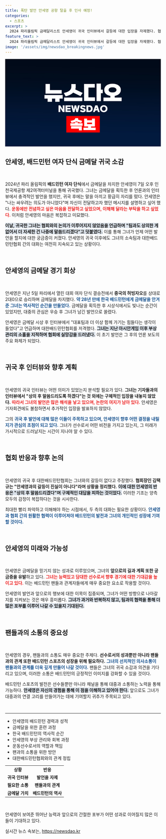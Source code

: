 ```yaml
---
title: 폭탄 발언 안세영 공항 탈출 후 인사 예정!
categories:
  - 스포츠
excerpt: >
  2024 파리올림픽 금메달리스트 안세영이 귀국 인터뷰에서 갈등에 대한 입장을 자제했다. 협회와의 문제로 여전히 혼란 속에 있는 그녀의 향후 발언에 관심이 집중된다.
feature_text: >
  2024 파리올림픽 금메달리스트 안세영이 귀국 인터뷰에서 갈등에 대한 입장을 자제했다. 협회와의 문제로 여전히 혼란 속에 있는 그녀의 향후 발언에 관심이 집중된다.
image: '/assets/img/newsdao_breakingnews.jpg'
---
```


<p><img src="/assets/img/newsdao_breakingnews.jpg" alt="implanttips 속보" /></p>

<h2 data-ke-size="size26">안세영, 배드민턴 여자 단식 금메달 귀국 소감</h2>

<p data-ke-size="size16">&nbsp;</p>

<p>2024년 파리 올림픽의 <b>배드민턴 여자 단식</b>에서 금메달을 차지한 안세영이 7일 오후 인천국제공항 제2여객터미널을 통해 귀국했다. 그녀는 금메달을 획득한 후 언론과의 인터뷰에서 충격적인 발언을 했지만, 귀국 후에는 말을 아끼고 황급히 자리를 떴다. 안세영은 "나는 싸우려는 의도가 아니었다"며 자신이 전달하고자 했던 메시지를 설명하고 싶어 했다. <b><span style="color: #ee2323;">운동에만 전념하고 싶은 마음을 전달하고 싶었으며, 이해해 달라는 부탁을 하고 싶었다.</span></b> 이처럼 안세영의 마음은 복잡하고 미묘했다.</p>

<p><b><span style="background-color: #21538527;">이날, 귀국한 그녀는 협회와의 논의가 이루어지지 않았음을 언급하며 "팀과도 상의한 게 없어서 더 자세한 건 나중에 말씀드리겠다"고 덧붙였다.</span></b> 이를 통해 그녀가 언제 어떤 발언을 할지에 대한 궁금증이 커졌다. 안세영의 귀국 이후에도 그녀의 소속팀과 대한배드민턴협회 간의 대화는 여전히 지속되고 있는 상황이다.</p>

<p data-ke-size="size16">&nbsp;</p>

<h2 data-ke-size="size26">안세영의 금메달 경기 회상</h2>

<p data-ke-size="size16">&nbsp;</p>

<p>안세영은 지난 5일 파리에서 열린 대회 여자 단식 결승전에서 <b>중국의 허빙자오</b>를 상대로 2대0으로 승리하며 금메달을 차지했다. <b><span style="color: #1a5490;">약 28년 만에 한국 배드민턴에게 금메달을 안겨 준 그녀는 역사적인 순간을 만들었다.</span></b> 금메달을 획득한 후 시상식에서도 빛나는 순간이 있었지만, 대중의 관심은 우승 후 그녀가 남긴 발언으로 쏠렸다.</p>

<p>안세영은 금메달 시상 후 인터뷰에서 "대표팀과 더 이상 함께 가기는 힘들다는 생각이 들었다"고 언급하며 대한배드민턴협회를 저격했다. <b><span style="background-color: #21538527;">그녀는 지난 아시안게임 이후 부상 관리의 소홀을 지적하며 협회에 실망감을 드러냈다.</span></b> 이 초기 발언은 그 후의 언론 보도의 주요 화제가 되었다.</p>

<p data-ke-size="size16">&nbsp;</p>

<h2 data-ke-size="size26">귀국 후 인터뷰와 향후 계획</h2>

<p data-ke-size="size16">&nbsp;</p>

<p>안세영의 귀국 인터뷰는 어떤 의미가 있었는지 분석할 필요가 있다. <b>그녀는 기자들과의 인터뷰에서 "상의 후 말씀드리도록 하겠다"는 것 외에는 구체적인 입장을 내놓지 않았다.</b> <b><span style="color: #ee2323;">따라서 그녀의 발언은 많은 해석을 낳고 있으며, 논란의 여지가 남아 있다.</span></b> 안세영은 기자회견에도 불참하면서 추가적인 입장을 발표하지 않았다.</p>

<p>그의         <b><span style="color: #1a5490;">귀국 후 발언에 대해 많은 이들이 주목하고 있으며, 안세영이 향후 어떤 결정을 내릴지가 관심의 초점이 되고 있다.</span></b> 그녀가 선수로서 어떤 비전을 가지고 있는지, 그 미래가 가시적으로 드러날지는 시간이 지나야 알 수 있다.</p>

<p data-ke-size="size16">&nbsp;</p>

<h2 data-ke-size="size26">협회 반응과 향후 논의</h2>

<p data-ke-size="size16">&nbsp;</p>

<p>안세영의 귀국 후 대한배드민턴협회는 그녀와의 갈등이 없다고 주장했다. <b>협회장인 김택규는 "안세영과의 갈등이 진실이 아니다"라며 상황을 정리했다.</b> <b><span style="background-color: #21538527;">이에 대한 안세영의 반응은 "상의 후 말씀드리겠다"며 구체적인 대답을 피하는 것이었다.</span></b> 이러한 기조는 양측 모두의 감정이 복잡하다는 것을 시사한다.</p>

<p>최대한 빨리 파악하고 이해해야 하는 시점에서, 두 측의 대화는 필요한 상황이다. <b><span style="color: #1a5490;">안세영과 협회 간의 원활한 협력이 이루어져야 배드민턴의 발전과 그녀의 개인적인 성장에 기여할 것이다.</span></b></p>

<p data-ke-size="size16">&nbsp;</p>

<h2 data-ke-size="size26">안세영의 미래와 가능성</h2>

<p data-ke-size="size16">&nbsp;</p>

<p>안세영은 금메달을 믿기지 않는 성과로 이루었으며, 그녀의 <b>앞으로의 길과 계획 또한 궁금증을 유발</b>하고 있다. <b><span style="color: #ee2323;">그녀는 능력있고 담대한 선수로서 향후 경기에 대한 기대감을 높이고 있다.</span></b> 이는 배드민턴 팬들과 관계자들에게 매우 중요한 요소로 작용할 것이다.</p>

<p>안세영의 발언과 앞으로의 행보에 대한 이목이 집중되며, 그녀가 어떤 방향으로 나아갈지를 지켜보는 것은 매우 흥미롭다. <b><span style="background-color: #21538527;">그녀가 과거와 반복하지 않고, 팀과의 협력을 통해 더 많은 포부를 이루어 나갈 수 있을지 기대된다.</span></b></p>

<p data-ke-size="size16">&nbsp;</p>

<h2 data-ke-size="size26">팬들과의 소통의 중요성</h2>

<p data-ke-size="size16">&nbsp;</p>

<p>안세영의 경우, 팬들과의 소통도 매우 중요한 주제다. <b>선수로서의 성과뿐만 아니라 팬들과의 관계 또한 배드민턴 스포츠의 성장을 위해 필요하다.</b> <b><span style="color: #1a5490;">그녀의 선치적인 의사소통이 팬들과의 관계를 더욱 깊게 만들어 나갈 것이다.</span></b> 팬들은 그녀의 귀국 소감과 의견을 기다리고 있으며, 이러한 소통은 배드민턴의 긍정적인 이미지를 강화할 수 있을 것이다.</p>

<p>배드민턴 스포츠의 발전은 선수들뿐만 아니라 채널을 통해 대중과 소통하는 노력을 통해 가능하다. <b><span style="background-color: #21538527;">안세영은 자신의 경험을 통해 이 점을 이해하고 있어야 한다.</span></b> 앞으로도 그녀가 대중과의 연결 고리를 만들어가는 데에 기여할지 귀추가 주목되고 있다.</p>

<p data-ke-size="size16">&nbsp;</p>

<hr>

<ul>
  <li>안세영의 배드민턴 경력과 성적</li>
  <li>금메달을 위한 훈련 과정</li>
  <li>한국 배드민턴의 역사적 순간</li>
  <li>안세영의 부상 관리와 회복 과정</li>
  <li>운동선수로서의 역할과 책임</li>
  <li>팬과의 소통을 위한 방안</li>
  <li>대한배드민턴협회와의 관계 정립</li>
</ul>

<table>
  <tr>
    <td style="text-align: center; height: 17px;"><b>상황</b></td>
    <td style="text-align: center; height: 17px;"><b>반응</b></td>
  </tr>
  <tr>
    <td style="text-align: center; height: 17px;"><b>귀국 인터뷰</b></td>
    <td style="text-align: center; height: 17px;"><b>발언을 자제</b></td>
  </tr>
  <tr>
    <td style="text-align: center; height: 17px;"><b>필요한 소통</b></td>
    <td style="text-align: center; height: 17px;"><b>팬들과의 관계</b></td>
  </tr>
  <tr>
    <td style="text-align: center; height: 17px;"><b>금메달 가치</b></td>
    <td style="text-align: center; height: 17px;"><b>배드민턴의 역사</b></td>
  </tr>
</table>

<p data-ke-size="size16">&nbsp;</p>

<p>안세영이 보여준 뛰어난 능력과 앞으로의 간절한 포부가 어떤 성과로 이어질지 많은 이들이 기대하고 있다.</p>
실시간 뉴스 속보는, <a href="https://newsdao.kr" rel="dofollow">https://newsdao.kr</a>


